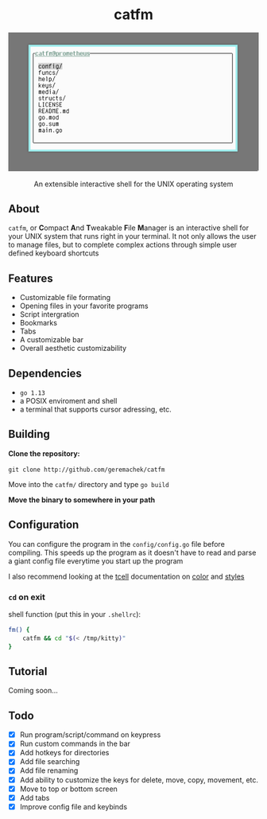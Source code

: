 <h1 align="center">catfm</h1>

<p align="center"><img src="media/catfm.png"></p>

<p align="center">An extensible interactive shell for the UNIX operating system</p>

## About

```catfm```, or **C**ompact **A**nd **T**weakable **F**ile **M**anager is an interactive shell for your UNIX system that runs right in your terminal. It not only allows the user to manage files, but to complete complex actions through simple user defined keyboard shortcuts

## Features

* Customizable file formating
* Opening files in your favorite programs
* Script intergration
* Bookmarks
* Tabs
* A customizable bar
* Overall aesthetic customizability

## Dependencies 

* ```go 1.13```
* a POSIX enviroment and shell
* a terminal that supports cursor adressing, etc.

## Building

**Clone the repository:**

```git clone http://github.com/geremachek/catfm```

Move into the ```catfm/``` directory and type ```go build```

**Move the binary to somewhere in your path**

## Configuration

You can configure the program in the ```config/config.go``` file before compiling. This speeds up the program as it doesn't have to read and parse a giant config file everytime you start up the program

I also recommend looking at the [tcell](https://godoc.org/github.com/gdamore/tcell) documentation on [color](https://godoc.org/github.com/gdamore/tcell#Color) and [styles](https://godoc.org/github.com/gdamore/tcell#Style)

### ```cd``` on exit

shell function (put this in your ```.shellrc```):

```bash
fm() {
	catfm && cd "$(< /tmp/kitty)"
}
```

## Tutorial

Coming soon...

## Todo

- [X] Run program/script/command on keypress
- [X] Run custom commands in the bar
- [X] Add hotkeys for directories
- [X] Add file searching
- [X] Add file renaming
- [X] Add ability to customize the keys for delete, move, copy, movement, etc.
- [X] Move to top or bottom screen
- [X] Add tabs
- [X] Improve config file and keybinds
